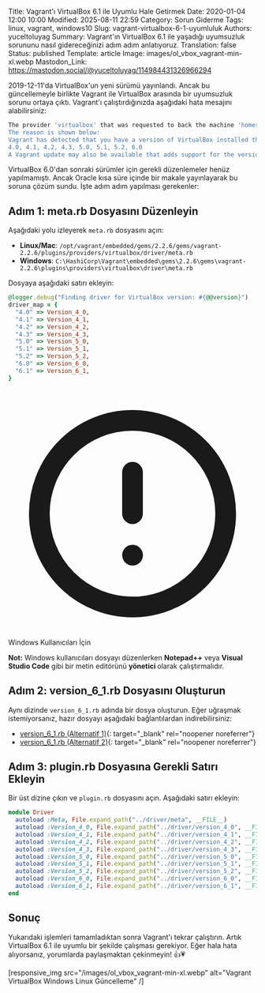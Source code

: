 Title: Vagrant'ı VirtualBox 6.1 ile Uyumlu Hale Getirmek
Date: 2020-01-04 12:00 10:00
Modified: 2025-08-11 22:59
Category: Sorun Giderme
Tags: linux, vagrant, windows10
Slug: vagrant-virtualbox-6-1-uyumluluk
Authors: yuceltoluyag
Summary: Vagrant'ın VirtualBox 6.1 ile yaşadığı uyumsuzluk sorununu nasıl gidereceğinizi adım adım anlatıyoruz.
Translation: false
Status: published
Template: article
Image: images/ol_vbox_vagrant-min-xl.webp
Mastodon_Link: https://mastodon.social/@yuceltoluyag/114984431326966294



2019-12-11'da VirtualBox'un yeni sürümü yayınlandı. Ancak bu güncellemeyle birlikte Vagrant ile VirtualBox arasında bir uyumsuzluk sorunu ortaya çıktı. Vagrant'ı çalıştırdığınızda aşağıdaki hata mesajını alabilirsiniz:

```bash
The provider 'virtualbox' that was requested to back the machine 'homestead' is reporting that it isn't usable on this system.
The reason is shown below:
Vagrant has detected that you have a version of VirtualBox installed that is not supported by this version of Vagrant. Please install one of the supported versions listed below to use Vagrant:
4.0, 4.1, 4.2, 4.3, 5.0, 5.1, 5.2, 6.0
A Vagrant update may also be available that adds support for the version you specified. Please check www.vagrantup.com/downloads.html to download the latest version.
```

VirtualBox 6.0'dan sonraki sürümler için gerekli düzenlemeler henüz yapılmamıştı. Ancak Oracle kısa süre içinde bir makale yayınlayarak bu soruna çözüm sundu. İşte adım adım yapılması gerekenler:

## Adım 1: meta.rb Dosyasını Düzenleyin

Aşağıdaki yolu izleyerek `meta.rb` dosyasını açın:

- **Linux/Mac**: `/opt/vagrant/embedded/gems/2.2.6/gems/vagrant-2.2.6/plugins/providers/virtualbox/driver/meta.rb`
- **Windows**: `C:\HashiCorp\Vagrant\embedded\gems\2.2.6\gems\vagrant-2.2.6\plugins\providers\virtualbox\driver\meta.rb`

Dosyaya aşağıdaki satırı ekleyin:

```ruby
@logger.debug("Finding driver for VirtualBox version: #{@@version}")
driver_map = {
  "4.0" => Version_4_0,
  "4.1" => Version_4_1,
  "4.2" => Version_4_2,
  "4.3" => Version_4_3,
  "5.0" => Version_5_0,
  "5.1" => Version_5_1,
  "5.2" => Version_5_2,
  "6.0" => Version_6_0,
  "6.1" => Version_6_1,
}
```

<div class="info-box important">
    <svg xmlns="http://www.w3.org/2000/svg" class="w-6 h-6" fill="none" viewBox="0 0 24 24" stroke="currentColor">
        <path stroke-linecap="round" stroke-linejoin="round" stroke-width="2" d="M12 8v4m0 4h.01M21 12a9 9 0 11-18 0 9 9 0 0118 0z" />
    </svg>
    <div>
        <div class="alert-title">Windows Kullanıcıları İçin</div>
        <p><b>Not:</b> Windows kullanıcıları dosyayı düzenlerken <b>Notepad++</b> veya <b>Visual Studio Code</b> gibi bir metin editörünü <b>yönetici </b>olarak çalıştırmalıdır.</p>
    </div>
</div>

## Adım 2: version_6_1.rb Dosyasını Oluşturun

Aynı dizinde `version_6_1.rb` adında bir dosya oluşturun. Eğer uğraşmak istemiyorsanız, hazır dosyayı aşağıdaki bağlantılardan indirebilirsiniz:

- [version_6_1.rb (Alternatif 1)](http://www.coter.net/upload/version_6_1.rb){: target="_blank" rel="noopener noreferrer"}
- [version_6_1.rb (Alternatif 2)](http://www.mediafire.com/file/wzq4l2xe6ul2dnw/version_6_1.rb/file){: target="_blank" rel="noopener noreferrer"}

## Adım 3: plugin.rb Dosyasına Gerekli Satırı Ekleyin

Bir üst dizine çıkın ve `plugin.rb` dosyasını açın. Aşağıdaki satırı ekleyin:

```ruby
module Driver
  autoload :Meta, File.expand_path("../driver/meta", __FILE__)
  autoload :Version_4_0, File.expand_path("../driver/version_4_0", __FILE__)
  autoload :Version_4_1, File.expand_path("../driver/version_4_1", __FILE__)
  autoload :Version_4_2, File.expand_path("../driver/version_4_2", __FILE__)
  autoload :Version_4_3, File.expand_path("../driver/version_4_3", __FILE__)
  autoload :Version_5_0, File.expand_path("../driver/version_5_0", __FILE__)
  autoload :Version_5_1, File.expand_path("../driver/version_5_1", __FILE__)
  autoload :Version_5_2, File.expand_path("../driver/version_5_2", __FILE__)
  autoload :Version_6_0, File.expand_path("../driver/version_6_0", __FILE__)
  autoload :Version_6_1, File.expand_path("../driver/version_6_1", __FILE__)
end
```

## Sonuç

Yukarıdaki işlemleri tamamladıktan sonra Vagrant'ı tekrar çalıştırın. Artık VirtualBox 6.1 ile uyumlu bir şekilde çalışması gerekiyor. Eğer hala hata alıyorsanız, yorumlarda paylaşmaktan çekinmeyin! 👍💗

[responsive_img src="/images/ol_vbox_vagrant-min-xl.webp" alt="Vagrant VirtualBox Windows Linux Güncelleme" /]